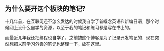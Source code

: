 ## 为什么要开这个板块的笔记?

十几年前，在互联网还不怎么发达的时候我自学了新概念英语和新编日语，那个时候网上没什么自学的资源，以至于我的笔记和练习都是写在书上的。

而最近几年我还把编程也自学了，之前搞这个博客是为了记录开发笔记的，现在突然想把以前学习外语的笔记也整理一下，放在这里。
